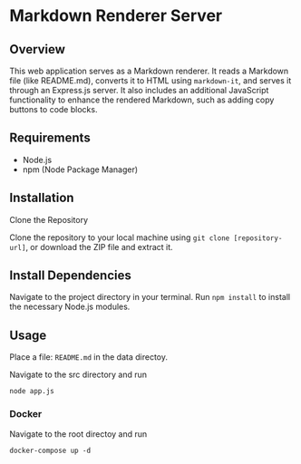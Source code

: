# Markdown Renderer Server

## Overview
This web application serves as a Markdown renderer. It reads a Markdown file (like README.md), converts it to HTML using `markdown-it`, and serves it through an Express.js server. It also includes an additional JavaScript functionality to enhance the rendered Markdown, such as adding copy buttons to code blocks.

## Requirements
- Node.js
- npm (Node Package Manager)

## Installation
Clone the Repository  

Clone the repository to your local machine using `git clone [repository-url]`, or download the ZIP file and extract it.

## Install Dependencies
Navigate to the project directory in your terminal.
Run `npm install` to install the necessary Node.js modules.

## Usage
Place a file: `README.md` in the data directoy.  
  
Navigate to the src directory and run 
```
node app.js
```

### Docker
Navigate to the root directoy and run
```
docker-compose up -d
```
